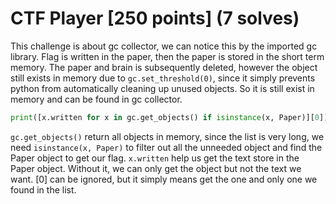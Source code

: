 # CTF Player [250 points] (7 solves)
This challenge is about gc collector, we can notice this by the imported gc library.
Flag is written in the paper, then the paper is stored in the short term memory.
The paper and brain is subsequently deleted, however the object still exists in memory due to `gc.set_threshold(0)`, since it simply prevents python from automatically cleaning up unused objects.
So it is still exist in memory and can be found in gc collector.

```python
print([x.written for x in gc.get_objects() if isinstance(x, Paper)][0])
```
`gc.get_objects()` return all objects in memory, since the list is very long, we need `isinstance(x, Paper)` to filter out all the unneeded object and find the Paper object to get our flag.
`x.written` help us get the text store in the Paper object. Without it, we can only get the object but not the text we want.
[0] can be ignored, but it simply means get the one and only one we found in the list.